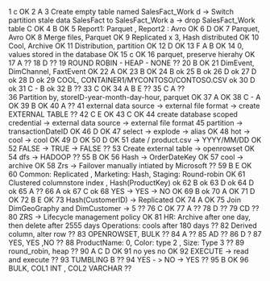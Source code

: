 1 c OK
2 A
3 Create empty table named SalesFact_Work d 
-> Switch partition stale data SalesFact to SalesFact_Work a 
-> drop SalesFact_Work table C 
OK
4 B OK
5 Report1:  Parquet , Report2 : Avro OK 
6 D OK 
7  Parquet, Avro OK
8 Merge files, Parquet OK 
9 Replicated x 3, Hash distributed  OK 
10 Cool, Archive OK 
11 Distribution, partition OK
12 D OK
13 F A B  OK
14 0, values stored in the database OK
15 c OK 
16 parquet, preserve hierahy OK 
17 A ?? 
18 D ?? 
19 ROUND ROBIN -  HEAP - NONE  ??
20 B OK
21 DimEvent, DimChannel, FaxtEvent OK
22 A OK 
23 B OK
24 B ok 
25 B ok 
26 D ok
27 D ok
28 D ok
29 COOL, CONTAINER1/MYCONTOSO/CONTOSO.CSV ok
30 D ok
31 C - B ok
32 B ?? 
33 C OK 
34 A B E ?? 
35 C A ??  
36 Partition by, storeID-year-month-day-hour, parquet OK 
37 A OK
38  C - A OK
39 B OK
40 A ??
41 external data source -> external file format -> create EXTERNAL TABLE ??
42 C E  OK
43 C OK 
44 create database scoped credential -> external data source -> external file format
45 partition -> transactionDateID OK
46 D OK
47  select -> explode -> alias OK
48 hot -> cool -> cool OK
49 D OK
50  D OK
51 date / product.csv -> YYYY/MM/DD OK
52 FALSE -> TRUE -> FALSE ??
53 Create external table -> openrowset OK
54 dfs -> HADOOP ??
55 B OK
56  Hash -> OrderDateKey OK
57  cool -> archive OK
58 Zrs -> Failover manually intiated by Microsoft ??
59 B E OK
60  Common: Replicated , Marketing: Hash, Staging: Round-robin OK
61 Clustered columnstore index , Hash(ProductKey) ok
62 B ok
63 D ok
64 D ok
65 A ?? 
66 A ok
67 C ok
68 YES ->  YES -> NO OK
69 B ok
70 A OK
71 D OK
72 B E OK
73 Hash(CustomerID)  -> Replicated OK
74 A OK
75 Join DimGeoGraphy and DimCustomer -> 5 ??
76 C OK
77 A ??
78 D ?? 
79 CD ?? 
80 ZRS -> Lifecycle management policy OK
81 HR: Archive after one day, then delete after 2555 days
Operations: cools after 180 days ?? 
82 Derived column, alter row ?? 
83 OPENROWSET, BULK ?? 
84 A ??
85  AD ??
86 D ?
87 YES, YES ,NO ??
88 ProductName: 0, Color: type 2 , Size: Type 3 ??
89 round_robin, heap ??
90 A C D OK
91 no yes no OK
92 EXECUTE -> read and execute ??
93  TUMBLING B ??
94 YES - >  NO -> YES ??
95 B OK
96 BULK, COL1 INT , COL2 VARCHAR ??
